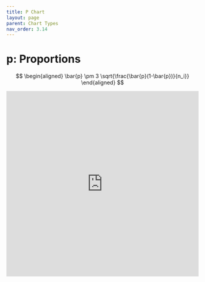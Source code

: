 ```yaml
---
title: P Chart
layout: page
parent: Chart Types
nav_order: 3.14
---
```


# p: Proportions

$$
\begin{aligned}
\bar{p} \pm 3 \sqrt{\frac{\bar{p}(1-\bar{p})}{n_i}}
\end{aligned}
$$

<iframe title="SPCVisualExamplesTesting" width="100%" height="486" src="https://app.powerbi.com/view?r=eyJrIjoiYjg0ZmZlYzQtM2MyMC00NDg0LWIwMWQtOThjNTE2ZjJhOGQ5IiwidCI6IjIzMjA0YzgxLTVlNzYtNDE0ZS04Y2M1LTYzMWI0ODc0ZTIwOCJ9&pageName=ReportSectionecc4691e302030eef99f" frameborder="0" allowFullScreen="true"></iframe>
